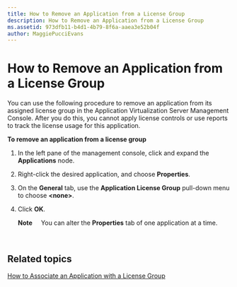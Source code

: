 ```yaml
---
title: How to Remove an Application from a License Group
description: How to Remove an Application from a License Group
ms.assetid: 973dfb11-b4d1-4b79-8f6a-aaea3e52b04f
author: MaggiePucciEvans
---
```


# How to Remove an Application from a License Group


You can use the following procedure to remove an application from its assigned license group in the Application Virtualization Server Management Console. After you do this, you cannot apply license controls or use reports to track the license usage for this application.

**To remove an application from a license group**

1.  In the left pane of the management console, click and expand the **Applications** node.

2.  Right-click the desired application, and choose **Properties**.

3.  On the **General** tab, use the **Application License Group** pull-down menu to choose **&lt;none&gt;**.

4.  Click **OK**.

    **Note**  
      You can alter the **Properties** tab of one application at a time.

     

## Related topics


[How to Associate an Application with a License Group](how-to-associate-an-application-with-a-license-group.md)

 

 





